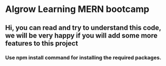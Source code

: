 # Algrow Learning MERN bootcamp 

## Hi, you can read and try to understand this code, we will be very happy if you will add some more features to this project

### Use npm install command for installing the required packages.

